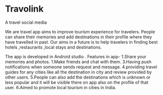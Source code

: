 # Travolink
A travel social media

We are travel app aims to improve tourism experience for travelers. People can share their memories and add destinations in their profile where they have travelled in past. Our aims in a future is to help travelers in finding best hotels ,restaurants ,local stays and destinations.

The app is developed in Android studio . 
Features in app-
1.Share your memories and photos. 
1.Make friends and chat with them. 
3.Having push notifications when someone sends request and message. 
4.providing travel guides for any cities like all the destination in city and review provided by other users. 
5.People can also add the destinations which is unknown or less popular and it will be visible there on app also on the profile of that user. 
6.Aimed to promote local tourism in cities in India. 
